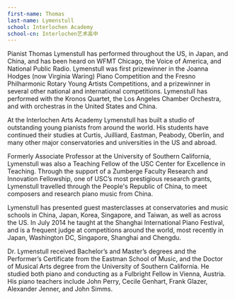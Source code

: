 ```yaml
---
first-name: Thomas
last-name: Lymenstull
school: Interlochen Academy
school-cn: Interlochen艺术高中
---
```

Pianist Thomas Lymenstull has performed throughout the US, in Japan, and China, and has been heard on WFMT Chicago, the Voice of America, and National Public Radio. Lymenstull was first prizewinner in the Joanna Hodges (now Virginia Waring) Piano Competition and the Fresno Philharmonic Rotary Young Artists Competitions, and a prizewinner in several other national and international competitions. Lymenstull has performed with the Kronos Quartet, the Los Angeles Chamber Orchestra, and with orchestras in the United States and China.

At the Interlochen Arts Academy Lymenstull has built a studio of outstanding young pianists from around the world. His students have continued their studies at Curtis, Juilliard, Eastman, Peabody, Oberlin, and many other major conservatories and universities in the US and abroad.

Formerly Associate Professor at the University of Southern California, Lymenstull was also a Teaching Fellow of the USC Center for Excellence in Teaching. Through the support of a Zumberge Faculty Research and Innovation Fellowship, one of USC’s most prestigious research grants, Lymenstull travelled through the People's Republic of China, to meet composers and research piano music from China.

Lymenstull has presented guest masterclasses at conservatories and music schools in China, Japan, Korea, Singapore, and Taiwan, as well as across the US. In July 2014 he taught at the Shanghai International Piano Festival, and is a frequent judge at competitions around the world, most recently in Japan, Washington DC, Singapore, Shanghai and Chengdu.

Dr. Lymenstull received Bachelor’s and Master’s degrees and the Performer’s Certificate from the Eastman School of Music, and the Doctor of Musical Arts degree from the University of Southern California. He studied both piano and conducting as a Fulbright Fellow in Vienna, Austria. His piano teachers include John Perry, Cecile Genhart, Frank Glazer, Alexander Jenner, and John Simms.
